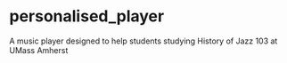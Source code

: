 # personalised_player
A music player designed to help students studying History of Jazz 103 at UMass Amherst 
